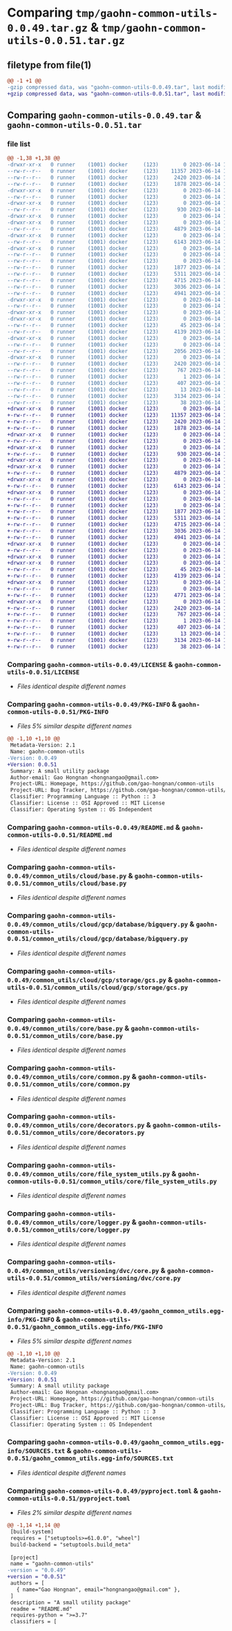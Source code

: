 # Comparing `tmp/gaohn-common-utils-0.0.49.tar.gz` & `tmp/gaohn-common-utils-0.0.51.tar.gz`

## filetype from file(1)

```diff
@@ -1 +1 @@
-gzip compressed data, was "gaohn-common-utils-0.0.49.tar", last modified: Wed Jun 14 10:08:38 2023, max compression
+gzip compressed data, was "gaohn-common-utils-0.0.51.tar", last modified: Wed Jun 14 10:17:40 2023, max compression
```

## Comparing `gaohn-common-utils-0.0.49.tar` & `gaohn-common-utils-0.0.51.tar`

### file list

```diff
@@ -1,38 +1,38 @@
-drwxr-xr-x   0 runner    (1001) docker     (123)        0 2023-06-14 10:08:38.095180 gaohn-common-utils-0.0.49/
--rw-r--r--   0 runner    (1001) docker     (123)    11357 2023-06-14 10:08:14.000000 gaohn-common-utils-0.0.49/LICENSE
--rw-r--r--   0 runner    (1001) docker     (123)     2420 2023-06-14 10:08:38.095180 gaohn-common-utils-0.0.49/PKG-INFO
--rw-r--r--   0 runner    (1001) docker     (123)     1878 2023-06-14 10:08:14.000000 gaohn-common-utils-0.0.49/README.md
-drwxr-xr-x   0 runner    (1001) docker     (123)        0 2023-06-14 10:08:38.095180 gaohn-common-utils-0.0.49/common_utils/
--rw-r--r--   0 runner    (1001) docker     (123)        0 2023-06-14 10:08:14.000000 gaohn-common-utils-0.0.49/common_utils/__init__.py
-drwxr-xr-x   0 runner    (1001) docker     (123)        0 2023-06-14 10:08:38.095180 gaohn-common-utils-0.0.49/common_utils/cloud/
--rw-r--r--   0 runner    (1001) docker     (123)      930 2023-06-14 10:08:14.000000 gaohn-common-utils-0.0.49/common_utils/cloud/base.py
-drwxr-xr-x   0 runner    (1001) docker     (123)        0 2023-06-14 10:08:38.091179 gaohn-common-utils-0.0.49/common_utils/cloud/gcp/
-drwxr-xr-x   0 runner    (1001) docker     (123)        0 2023-06-14 10:08:38.095180 gaohn-common-utils-0.0.49/common_utils/cloud/gcp/database/
--rw-r--r--   0 runner    (1001) docker     (123)     4879 2023-06-14 10:08:14.000000 gaohn-common-utils-0.0.49/common_utils/cloud/gcp/database/bigquery.py
-drwxr-xr-x   0 runner    (1001) docker     (123)        0 2023-06-14 10:08:38.095180 gaohn-common-utils-0.0.49/common_utils/cloud/gcp/storage/
--rw-r--r--   0 runner    (1001) docker     (123)     6143 2023-06-14 10:08:14.000000 gaohn-common-utils-0.0.49/common_utils/cloud/gcp/storage/gcs.py
-drwxr-xr-x   0 runner    (1001) docker     (123)        0 2023-06-14 10:08:38.095180 gaohn-common-utils-0.0.49/common_utils/core/
--rw-r--r--   0 runner    (1001) docker     (123)        0 2023-06-14 10:08:14.000000 gaohn-common-utils-0.0.49/common_utils/core/__init__.py
--rw-r--r--   0 runner    (1001) docker     (123)        0 2023-06-14 10:08:14.000000 gaohn-common-utils-0.0.49/common_utils/core/artifacts.py
--rw-r--r--   0 runner    (1001) docker     (123)     1877 2023-06-14 10:08:14.000000 gaohn-common-utils-0.0.49/common_utils/core/base.py
--rw-r--r--   0 runner    (1001) docker     (123)     5311 2023-06-14 10:08:14.000000 gaohn-common-utils-0.0.49/common_utils/core/common.py
--rw-r--r--   0 runner    (1001) docker     (123)     4715 2023-06-14 10:08:14.000000 gaohn-common-utils-0.0.49/common_utils/core/decorators.py
--rw-r--r--   0 runner    (1001) docker     (123)     3036 2023-06-14 10:08:14.000000 gaohn-common-utils-0.0.49/common_utils/core/file_system_utils.py
--rw-r--r--   0 runner    (1001) docker     (123)     4941 2023-06-14 10:08:14.000000 gaohn-common-utils-0.0.49/common_utils/core/logger.py
-drwxr-xr-x   0 runner    (1001) docker     (123)        0 2023-06-14 10:08:38.095180 gaohn-common-utils-0.0.49/common_utils/orchestrator/
--rw-r--r--   0 runner    (1001) docker     (123)        0 2023-06-14 10:08:14.000000 gaohn-common-utils-0.0.49/common_utils/orchestrator/base.py
-drwxr-xr-x   0 runner    (1001) docker     (123)        0 2023-06-14 10:08:38.091179 gaohn-common-utils-0.0.49/common_utils/versioning/
-drwxr-xr-x   0 runner    (1001) docker     (123)        0 2023-06-14 10:08:38.095180 gaohn-common-utils-0.0.49/common_utils/versioning/dvc/
--rw-r--r--   0 runner    (1001) docker     (123)       45 2023-06-14 10:08:14.000000 gaohn-common-utils-0.0.49/common_utils/versioning/dvc/base.py
--rw-r--r--   0 runner    (1001) docker     (123)     4139 2023-06-14 10:08:14.000000 gaohn-common-utils-0.0.49/common_utils/versioning/dvc/core.py
-drwxr-xr-x   0 runner    (1001) docker     (123)        0 2023-06-14 10:08:38.095180 gaohn-common-utils-0.0.49/common_utils/versioning/git/
--rw-r--r--   0 runner    (1001) docker     (123)        0 2023-06-14 10:08:14.000000 gaohn-common-utils-0.0.49/common_utils/versioning/git/base.py
--rw-r--r--   0 runner    (1001) docker     (123)     2056 2023-06-14 10:08:14.000000 gaohn-common-utils-0.0.49/common_utils/versioning/git/core.py
-drwxr-xr-x   0 runner    (1001) docker     (123)        0 2023-06-14 10:08:38.095180 gaohn-common-utils-0.0.49/gaohn_common_utils.egg-info/
--rw-r--r--   0 runner    (1001) docker     (123)     2420 2023-06-14 10:08:38.000000 gaohn-common-utils-0.0.49/gaohn_common_utils.egg-info/PKG-INFO
--rw-r--r--   0 runner    (1001) docker     (123)      767 2023-06-14 10:08:38.000000 gaohn-common-utils-0.0.49/gaohn_common_utils.egg-info/SOURCES.txt
--rw-r--r--   0 runner    (1001) docker     (123)        1 2023-06-14 10:08:38.000000 gaohn-common-utils-0.0.49/gaohn_common_utils.egg-info/dependency_links.txt
--rw-r--r--   0 runner    (1001) docker     (123)      407 2023-06-14 10:08:38.000000 gaohn-common-utils-0.0.49/gaohn_common_utils.egg-info/requires.txt
--rw-r--r--   0 runner    (1001) docker     (123)       13 2023-06-14 10:08:38.000000 gaohn-common-utils-0.0.49/gaohn_common_utils.egg-info/top_level.txt
--rw-r--r--   0 runner    (1001) docker     (123)     3134 2023-06-14 10:08:14.000000 gaohn-common-utils-0.0.49/pyproject.toml
--rw-r--r--   0 runner    (1001) docker     (123)       38 2023-06-14 10:08:38.095180 gaohn-common-utils-0.0.49/setup.cfg
+drwxr-xr-x   0 runner    (1001) docker     (123)        0 2023-06-14 10:17:40.182505 gaohn-common-utils-0.0.51/
+-rw-r--r--   0 runner    (1001) docker     (123)    11357 2023-06-14 10:17:22.000000 gaohn-common-utils-0.0.51/LICENSE
+-rw-r--r--   0 runner    (1001) docker     (123)     2420 2023-06-14 10:17:40.182505 gaohn-common-utils-0.0.51/PKG-INFO
+-rw-r--r--   0 runner    (1001) docker     (123)     1878 2023-06-14 10:17:22.000000 gaohn-common-utils-0.0.51/README.md
+drwxr-xr-x   0 runner    (1001) docker     (123)        0 2023-06-14 10:17:40.178504 gaohn-common-utils-0.0.51/common_utils/
+-rw-r--r--   0 runner    (1001) docker     (123)        0 2023-06-14 10:17:22.000000 gaohn-common-utils-0.0.51/common_utils/__init__.py
+drwxr-xr-x   0 runner    (1001) docker     (123)        0 2023-06-14 10:17:40.178504 gaohn-common-utils-0.0.51/common_utils/cloud/
+-rw-r--r--   0 runner    (1001) docker     (123)      930 2023-06-14 10:17:22.000000 gaohn-common-utils-0.0.51/common_utils/cloud/base.py
+drwxr-xr-x   0 runner    (1001) docker     (123)        0 2023-06-14 10:17:40.174504 gaohn-common-utils-0.0.51/common_utils/cloud/gcp/
+drwxr-xr-x   0 runner    (1001) docker     (123)        0 2023-06-14 10:17:40.178504 gaohn-common-utils-0.0.51/common_utils/cloud/gcp/database/
+-rw-r--r--   0 runner    (1001) docker     (123)     4879 2023-06-14 10:17:22.000000 gaohn-common-utils-0.0.51/common_utils/cloud/gcp/database/bigquery.py
+drwxr-xr-x   0 runner    (1001) docker     (123)        0 2023-06-14 10:17:40.178504 gaohn-common-utils-0.0.51/common_utils/cloud/gcp/storage/
+-rw-r--r--   0 runner    (1001) docker     (123)     6143 2023-06-14 10:17:22.000000 gaohn-common-utils-0.0.51/common_utils/cloud/gcp/storage/gcs.py
+drwxr-xr-x   0 runner    (1001) docker     (123)        0 2023-06-14 10:17:40.182505 gaohn-common-utils-0.0.51/common_utils/core/
+-rw-r--r--   0 runner    (1001) docker     (123)        0 2023-06-14 10:17:22.000000 gaohn-common-utils-0.0.51/common_utils/core/__init__.py
+-rw-r--r--   0 runner    (1001) docker     (123)        0 2023-06-14 10:17:22.000000 gaohn-common-utils-0.0.51/common_utils/core/artifacts.py
+-rw-r--r--   0 runner    (1001) docker     (123)     1877 2023-06-14 10:17:22.000000 gaohn-common-utils-0.0.51/common_utils/core/base.py
+-rw-r--r--   0 runner    (1001) docker     (123)     5311 2023-06-14 10:17:22.000000 gaohn-common-utils-0.0.51/common_utils/core/common.py
+-rw-r--r--   0 runner    (1001) docker     (123)     4715 2023-06-14 10:17:22.000000 gaohn-common-utils-0.0.51/common_utils/core/decorators.py
+-rw-r--r--   0 runner    (1001) docker     (123)     3036 2023-06-14 10:17:22.000000 gaohn-common-utils-0.0.51/common_utils/core/file_system_utils.py
+-rw-r--r--   0 runner    (1001) docker     (123)     4941 2023-06-14 10:17:22.000000 gaohn-common-utils-0.0.51/common_utils/core/logger.py
+drwxr-xr-x   0 runner    (1001) docker     (123)        0 2023-06-14 10:17:40.182505 gaohn-common-utils-0.0.51/common_utils/orchestrator/
+-rw-r--r--   0 runner    (1001) docker     (123)        0 2023-06-14 10:17:22.000000 gaohn-common-utils-0.0.51/common_utils/orchestrator/base.py
+drwxr-xr-x   0 runner    (1001) docker     (123)        0 2023-06-14 10:17:40.174504 gaohn-common-utils-0.0.51/common_utils/versioning/
+drwxr-xr-x   0 runner    (1001) docker     (123)        0 2023-06-14 10:17:40.182505 gaohn-common-utils-0.0.51/common_utils/versioning/dvc/
+-rw-r--r--   0 runner    (1001) docker     (123)       45 2023-06-14 10:17:22.000000 gaohn-common-utils-0.0.51/common_utils/versioning/dvc/base.py
+-rw-r--r--   0 runner    (1001) docker     (123)     4139 2023-06-14 10:17:22.000000 gaohn-common-utils-0.0.51/common_utils/versioning/dvc/core.py
+drwxr-xr-x   0 runner    (1001) docker     (123)        0 2023-06-14 10:17:40.182505 gaohn-common-utils-0.0.51/common_utils/versioning/git/
+-rw-r--r--   0 runner    (1001) docker     (123)        0 2023-06-14 10:17:22.000000 gaohn-common-utils-0.0.51/common_utils/versioning/git/base.py
+-rw-r--r--   0 runner    (1001) docker     (123)     4771 2023-06-14 10:17:22.000000 gaohn-common-utils-0.0.51/common_utils/versioning/git/core.py
+drwxr-xr-x   0 runner    (1001) docker     (123)        0 2023-06-14 10:17:40.182505 gaohn-common-utils-0.0.51/gaohn_common_utils.egg-info/
+-rw-r--r--   0 runner    (1001) docker     (123)     2420 2023-06-14 10:17:40.000000 gaohn-common-utils-0.0.51/gaohn_common_utils.egg-info/PKG-INFO
+-rw-r--r--   0 runner    (1001) docker     (123)      767 2023-06-14 10:17:40.000000 gaohn-common-utils-0.0.51/gaohn_common_utils.egg-info/SOURCES.txt
+-rw-r--r--   0 runner    (1001) docker     (123)        1 2023-06-14 10:17:40.000000 gaohn-common-utils-0.0.51/gaohn_common_utils.egg-info/dependency_links.txt
+-rw-r--r--   0 runner    (1001) docker     (123)      407 2023-06-14 10:17:40.000000 gaohn-common-utils-0.0.51/gaohn_common_utils.egg-info/requires.txt
+-rw-r--r--   0 runner    (1001) docker     (123)       13 2023-06-14 10:17:40.000000 gaohn-common-utils-0.0.51/gaohn_common_utils.egg-info/top_level.txt
+-rw-r--r--   0 runner    (1001) docker     (123)     3134 2023-06-14 10:17:22.000000 gaohn-common-utils-0.0.51/pyproject.toml
+-rw-r--r--   0 runner    (1001) docker     (123)       38 2023-06-14 10:17:40.182505 gaohn-common-utils-0.0.51/setup.cfg
```

### Comparing `gaohn-common-utils-0.0.49/LICENSE` & `gaohn-common-utils-0.0.51/LICENSE`

 * *Files identical despite different names*

### Comparing `gaohn-common-utils-0.0.49/PKG-INFO` & `gaohn-common-utils-0.0.51/PKG-INFO`

 * *Files 5% similar despite different names*

```diff
@@ -1,10 +1,10 @@
 Metadata-Version: 2.1
 Name: gaohn-common-utils
-Version: 0.0.49
+Version: 0.0.51
 Summary: A small utility package
 Author-email: Gao Hongnan <hongnangao@gmail.com>
 Project-URL: Homepage, https://github.com/gao-hongnan/common-utils
 Project-URL: Bug Tracker, https://github.com/gao-hongnan/common-utils/issues
 Classifier: Programming Language :: Python :: 3
 Classifier: License :: OSI Approved :: MIT License
 Classifier: Operating System :: OS Independent
```

### Comparing `gaohn-common-utils-0.0.49/README.md` & `gaohn-common-utils-0.0.51/README.md`

 * *Files identical despite different names*

### Comparing `gaohn-common-utils-0.0.49/common_utils/cloud/base.py` & `gaohn-common-utils-0.0.51/common_utils/cloud/base.py`

 * *Files identical despite different names*

### Comparing `gaohn-common-utils-0.0.49/common_utils/cloud/gcp/database/bigquery.py` & `gaohn-common-utils-0.0.51/common_utils/cloud/gcp/database/bigquery.py`

 * *Files identical despite different names*

### Comparing `gaohn-common-utils-0.0.49/common_utils/cloud/gcp/storage/gcs.py` & `gaohn-common-utils-0.0.51/common_utils/cloud/gcp/storage/gcs.py`

 * *Files identical despite different names*

### Comparing `gaohn-common-utils-0.0.49/common_utils/core/base.py` & `gaohn-common-utils-0.0.51/common_utils/core/base.py`

 * *Files identical despite different names*

### Comparing `gaohn-common-utils-0.0.49/common_utils/core/common.py` & `gaohn-common-utils-0.0.51/common_utils/core/common.py`

 * *Files identical despite different names*

### Comparing `gaohn-common-utils-0.0.49/common_utils/core/decorators.py` & `gaohn-common-utils-0.0.51/common_utils/core/decorators.py`

 * *Files identical despite different names*

### Comparing `gaohn-common-utils-0.0.49/common_utils/core/file_system_utils.py` & `gaohn-common-utils-0.0.51/common_utils/core/file_system_utils.py`

 * *Files identical despite different names*

### Comparing `gaohn-common-utils-0.0.49/common_utils/core/logger.py` & `gaohn-common-utils-0.0.51/common_utils/core/logger.py`

 * *Files identical despite different names*

### Comparing `gaohn-common-utils-0.0.49/common_utils/versioning/dvc/core.py` & `gaohn-common-utils-0.0.51/common_utils/versioning/dvc/core.py`

 * *Files identical despite different names*

### Comparing `gaohn-common-utils-0.0.49/gaohn_common_utils.egg-info/PKG-INFO` & `gaohn-common-utils-0.0.51/gaohn_common_utils.egg-info/PKG-INFO`

 * *Files 5% similar despite different names*

```diff
@@ -1,10 +1,10 @@
 Metadata-Version: 2.1
 Name: gaohn-common-utils
-Version: 0.0.49
+Version: 0.0.51
 Summary: A small utility package
 Author-email: Gao Hongnan <hongnangao@gmail.com>
 Project-URL: Homepage, https://github.com/gao-hongnan/common-utils
 Project-URL: Bug Tracker, https://github.com/gao-hongnan/common-utils/issues
 Classifier: Programming Language :: Python :: 3
 Classifier: License :: OSI Approved :: MIT License
 Classifier: Operating System :: OS Independent
```

### Comparing `gaohn-common-utils-0.0.49/gaohn_common_utils.egg-info/SOURCES.txt` & `gaohn-common-utils-0.0.51/gaohn_common_utils.egg-info/SOURCES.txt`

 * *Files identical despite different names*

### Comparing `gaohn-common-utils-0.0.49/pyproject.toml` & `gaohn-common-utils-0.0.51/pyproject.toml`

 * *Files 2% similar despite different names*

```diff
@@ -1,14 +1,14 @@
 [build-system]
 requires = ["setuptools>=61.0.0", "wheel"]
 build-backend = "setuptools.build_meta"
 
 [project]
 name = "gaohn-common-utils"
-version = "0.0.49"
+version = "0.0.51"
 authors = [
   { name="Gao Hongnan", email="hongnangao@gmail.com" },
 ]
 description = "A small utility package"
 readme = "README.md"
 requires-python = ">=3.7"
 classifiers = [
```

